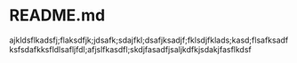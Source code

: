 # README.md

ajkldsflkadsfj;flaksdfjk;jdsafk;sdajfkl;dsafjksadjf;fklsdjfklads;kasd;flsafksadfksfsdafkksfldlsafljfdl;afjslfkasdfl;skdjfasadfjsaljkdfkjsdakjfasflkdsf
